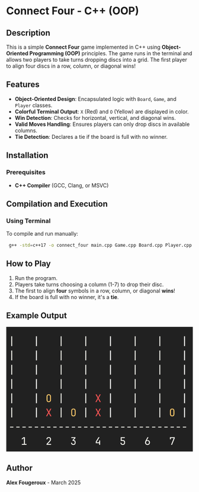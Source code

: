 # Connect Four - C++ (OOP)

## Description
This is a simple **Connect Four** game implemented in C++ using **Object-Oriented Programming (OOP)** principles. The game runs in the terminal and allows two players to take turns dropping discs into a grid. The first player to align four discs in a row, column, or diagonal wins!

## Features
- **Object-Oriented Design**: Encapsulated logic with `Board`, `Game`, and `Player` classes.
- **Colorful Terminal Output**: `X` (Red) and `O` (Yellow) are displayed in color.
- **Win Detection**: Checks for horizontal, vertical, and diagonal wins.
- **Valid Moves Handling**: Ensures players can only drop discs in available columns.
- **Tie Detection**: Declares a tie if the board is full with no winner.

## Installation
### Prerequisites
- **C++ Compiler** (GCC, Clang, or MSVC)

## Compilation and Execution
### Using Terminal
To compile and run manually:
```sh
 g++ -std=c++17 -o connect_four main.cpp Game.cpp Board.cpp Player.cpp && ./connect_four
```

## How to Play
1. Run the program. 
2. Players take turns choosing a column (1-7) to drop their disc.
3. The first to align **four** symbols in a row, column, or diagonal **wins**!
4. If the board is full with no winner, it's a **tie**.

## Example Output
![Game Screenshot](assets/gamescreen.png)

## Author
**Alex Fougeroux** - March 2025

